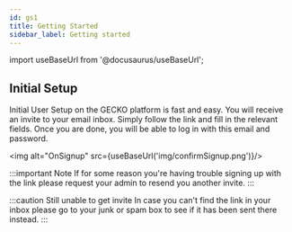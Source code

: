 ```yaml
---
id: gs1
title: Getting Started
sidebar_label: Getting started
---
```


import useBaseUrl from '@docusaurus/useBaseUrl';

## Initial Setup

Initial User Setup on the GECKO platform is fast and easy. You will receive an invite to your email inbox. Simply follow the link and fill in the relevant fields. Once you are done, you will be able to log in with this email and password.

<img alt="OnSignup" src={useBaseUrl('img/confirmSignup.png')}/>

:::important Note
If for some reason you're having trouble signing up with the link please request your admin to resend you another invite. 
:::

:::caution Still unable to get invite
In case you can't find the link in your inbox please go to your junk or spam box to see if it has been sent there instead.
:::